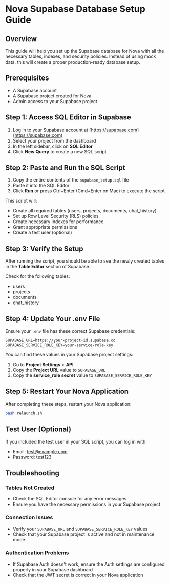 # Nova Supabase Database Setup Guide

## Overview
This guide will help you set up the Supabase database for Nova with all the necessary tables, indexes, and security policies. Instead of using mock data, this will create a proper production-ready database setup.

## Prerequisites
- A Supabase account
- A Supabase project created for Nova
- Admin access to your Supabase project

## Step 1: Access SQL Editor in Supabase
1. Log in to your Supabase account at [https://supabase.com](https://supabase.com)
2. Select your project from the dashboard
3. In the left sidebar, click on **SQL Editor**
4. Click **New Query** to create a new SQL script

## Step 2: Paste and Run the SQL Script
1. Copy the entire contents of the `supabase_setup.sql` file
2. Paste it into the SQL Editor
3. Click **Run** or press Ctrl+Enter (Cmd+Enter on Mac) to execute the script

This script will:
- Create all required tables (users, projects, documents, chat_history)
- Set up Row Level Security (RLS) policies
- Create necessary indexes for performance
- Grant appropriate permissions
- Create a test user (optional)

## Step 3: Verify the Setup
After running the script, you should be able to see the newly created tables in the **Table Editor** section of Supabase.

Check for the following tables:
- users
- projects
- documents
- chat_history

## Step 4: Update Your .env File

Ensure your `.env` file has these correct Supabase credentials:

```
SUPABASE_URL=https://your-project-id.supabase.co
SUPABASE_SERVICE_ROLE_KEY=your-service-role-key
```

You can find these values in your Supabase project settings:
1. Go to **Project Settings** > **API**
2. Copy the **Project URL** value to `SUPABASE_URL`
3. Copy the **service_role secret** value to `SUPABASE_SERVICE_ROLE_KEY`

## Step 5: Restart Your Nova Application

After completing these steps, restart your Nova application:

```bash
bash relaunch.sh
```

## Test User (Optional)

If you included the test user in your SQL script, you can log in with:
- Email: test@example.com
- Password: test123

## Troubleshooting

### Tables Not Created
- Check the SQL Editor console for any error messages
- Ensure you have the necessary permissions in your Supabase project

### Connection Issues
- Verify your `SUPABASE_URL` and `SUPABASE_SERVICE_ROLE_KEY` values
- Check that your Supabase project is active and not in maintenance mode

### Authentication Problems
- If Supabase Auth doesn't work, ensure the Auth settings are configured properly in your Supabase dashboard
- Check that the JWT secret is correct in your Nova application 
